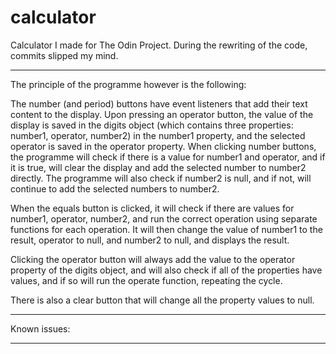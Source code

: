 # calculator

Calculator I made for The Odin Project. 
During the rewriting of the code, commits slipped my mind.

--------------------------------------------------------------------------------------------------

The principle of the programme however is the following:

The number (and period) buttons have event listeners that add their text content to the display. Upon pressing an operator button, the value of the display is saved in the digits object (which contains three properties: number1, operator, number2) in the number1 property, and the selected operator is saved in the operator property. When clicking number buttons, the programme will check if there is a value for number1 and operator, and if it is true, will clear the display and add the selected number to number2 directly. The programme will also check if number2 is null, and if not, will continue to add the selected numbers to number2. 

When the equals button is clicked, it will check if there are values for number1, operator, number2, and run the correct operation using separate functions for each operation. It will then change the value of number1 to the result, operator to null, and number2 to null, and displays the result.

Clicking the operator button will always add the value to the operator property of the digits object, and will also check if all of the properties have values, and if so will run the operate function, repeating the cycle.

There is also a clear button that will change all the property values to null. 

--------------------------------------------------------------------------------------------------

Known issues:

--------------------------------------------------------------------------------------------------
